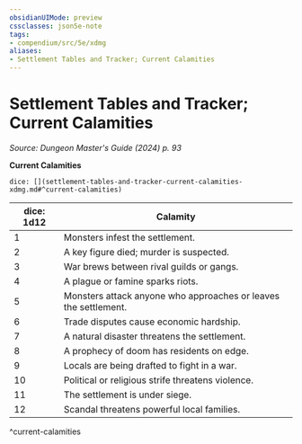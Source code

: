```yaml
---
obsidianUIMode: preview
cssclasses: json5e-note
tags:
- compendium/src/5e/xdmg
aliases:
- Settlement Tables and Tracker; Current Calamities
---
```

# Settlement Tables and Tracker; Current Calamities
*Source: Dungeon Master's Guide (2024) p. 93* 

**Current Calamities**

`dice: [](settlement-tables-and-tracker-current-calamities-xdmg.md#^current-calamities)`

| dice: 1d12 | Calamity |
|------------|----------|
| 1 | Monsters infest the settlement. |
| 2 | A key figure died; murder is suspected. |
| 3 | War brews between rival guilds or gangs. |
| 4 | A plague or famine sparks riots. |
| 5 | Monsters attack anyone who approaches or leaves the settlement. |
| 6 | Trade disputes cause economic hardship. |
| 7 | A natural disaster threatens the settlement. |
| 8 | A prophecy of doom has residents on edge. |
| 9 | Locals are being drafted to fight in a war. |
| 10 | Political or religious strife threatens violence. |
| 11 | The settlement is under siege. |
| 12 | Scandal threatens powerful local families. |
^current-calamities
